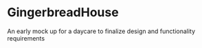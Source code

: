 # GingerbreadHouse
An early mock up for a daycare to finalize design and functionality requirements
